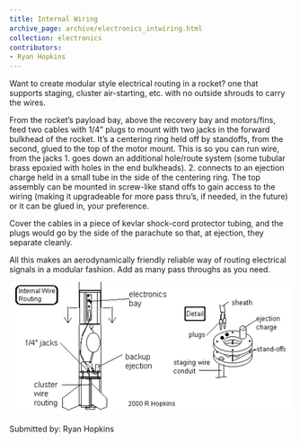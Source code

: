 ```yaml
---
title: Internal Wiring
archive_page: archive/electronics_intwiring.html
collection: electronics
contributors:
- Ryan Hopkins
---
```

Want to create modular style electrical routing in a rocket? one that supports staging, cluster air-starting, etc. with no outside shrouds to carry the wires.

From the rocket’s payload bay, above the recovery bay and motors/fins, feed two cables with 1/4” plugs to mount with two jacks in the forward bulkhead of the rocket. It’s a centering ring held off by standoffs, from the second, glued to the top of the motor mount. This is so you can run wire, from the jacks 1. goes down an additional hole/route system (some tubular brass epoxied with holes in the end bulkheads). 2. connects to an ejection charge held in a small tube in the side of the centering ring. The top assembly can be mounted in screw-like stand offs to gain access to the wiring (making it upgradeable for more pass thru’s, if needed, in the future) or it can be glued in, your preference.

Cover the cables in a piece of kevlar shock-cord protector tubing, and the plugs would go by the side of the parachute so that, at ejection, they separate cleanly.

All this makes an aerodynamically friendly reliable way of routing electrical signals in a modular fashion. Add as many pass throughs as you need.

![](/images/intwiring_diagram.gif)

Submitted by: Ryan Hopkins


